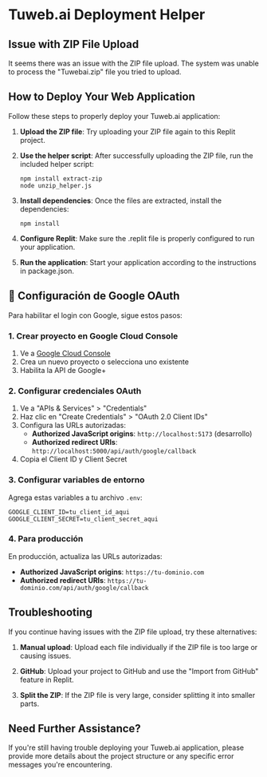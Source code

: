 # Tuweb.ai Deployment Helper

## Issue with ZIP File Upload

It seems there was an issue with the ZIP file upload. The system was unable to process the "Tuwebai.zip" file you tried to upload.

## How to Deploy Your Web Application

Follow these steps to properly deploy your Tuweb.ai application:

1. **Upload the ZIP file**: Try uploading your ZIP file again to this Replit project.

2. **Use the helper script**: After successfully uploading the ZIP file, run the included helper script:
   ```
   npm install extract-zip
   node unzip_helper.js
   ```

3. **Install dependencies**: Once the files are extracted, install the dependencies:
   ```
   npm install
   ```

4. **Configure Replit**: Make sure the .replit file is properly configured to run your application.

5. **Run the application**: Start your application according to the instructions in package.json.

## 🔐 Configuración de Google OAuth

Para habilitar el login con Google, sigue estos pasos:

### 1. Crear proyecto en Google Cloud Console
1. Ve a [Google Cloud Console](https://console.cloud.google.com/)
2. Crea un nuevo proyecto o selecciona uno existente
3. Habilita la API de Google+ 

### 2. Configurar credenciales OAuth
1. Ve a "APIs & Services" > "Credentials"
2. Haz clic en "Create Credentials" > "OAuth 2.0 Client IDs"
3. Configura las URLs autorizadas:
   - **Authorized JavaScript origins**: `http://localhost:5173` (desarrollo)
   - **Authorized redirect URIs**: `http://localhost:5000/api/auth/google/callback`
4. Copia el Client ID y Client Secret

### 3. Configurar variables de entorno
Agrega estas variables a tu archivo `.env`:

```env
GOOGLE_CLIENT_ID=tu_client_id_aqui
GOOGLE_CLIENT_SECRET=tu_client_secret_aqui
```

### 4. Para producción
En producción, actualiza las URLs autorizadas:
- **Authorized JavaScript origins**: `https://tu-dominio.com`
- **Authorized redirect URIs**: `https://tu-dominio.com/api/auth/google/callback`

## Troubleshooting

If you continue having issues with the ZIP file upload, try these alternatives:

1. **Manual upload**: Upload each file individually if the ZIP file is too large or causing issues.

2. **GitHub**: Upload your project to GitHub and use the "Import from GitHub" feature in Replit.

3. **Split the ZIP**: If the ZIP file is very large, consider splitting it into smaller parts.

## Need Further Assistance?

If you're still having trouble deploying your Tuweb.ai application, please provide more details about the project structure or any specific error messages you're encountering.
